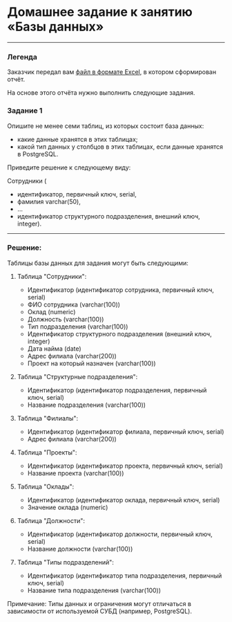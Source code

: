 # Домашнее задание к занятию «Базы данных»

---
### Легенда

Заказчик передал вам [файл в формате Excel](https://github.com/netology-code/sdb-homeworks/blob/main/resources/hw-12-1.xlsx), в котором сформирован отчёт. 

На основе этого отчёта нужно выполнить следующие задания.

### Задание 1

Опишите не менее семи таблиц, из которых состоит база данных:

- какие данные хранятся в этих таблицах;
- какой тип данных у столбцов в этих таблицах, если данные хранятся в PostgreSQL.

Приведите решение к следующему виду:

Сотрудники (

- идентификатор, первичный ключ, serial,
- фамилия varchar(50),
- ...
- идентификатор структурного подразделения, внешний ключ, integer).

---

### Решение: 
Таблицы базы данных для задания могут быть следующими:

1. Таблица "Сотрудники":
   - Идентификатор (идентификатор сотрудника, первичный ключ, serial)
   - ФИО сотрудника (varchar(100))
   - Оклад (numeric)
   - Должность (varchar(100))
   - Тип подразделения (varchar(100))
   - Идентификатор структурного подразделения (внешний ключ, integer)
   - Дата найма (date)
   - Адрес филиала (varchar(200))
   - Проект на который назначен (varchar(100))

2. Таблица "Структурные подразделения":
   - Идентификатор (идентификатор подразделения, первичный ключ, serial)
   - Название подразделения (varchar(100))

3. Таблица "Филиалы":
   - Идентификатор (идентификатор филиала, первичный ключ, serial)
   - Адрес филиала (varchar(200))

4. Таблица "Проекты":
   - Идентификатор (идентификатор проекта, первичный ключ, serial)
   - Название проекта (varchar(100))

5. Таблица "Оклады":
   - Идентификатор (идентификатор оклада, первичный ключ, serial)
   - Значение оклада (numeric)

6. Таблица "Должности":
   - Идентификатор (идентификатор должности, первичный ключ, serial)
   - Название должности (varchar(100))

7. Таблица "Типы подразделений":
   - Идентификатор (идентификатор типа подразделения, первичный ключ, serial)
   - Название типа подразделения (varchar(100))

Примечание: Типы данных и ограничения могут отличаться в зависимости от используемой СУБД (например, PostgreSQL). 
